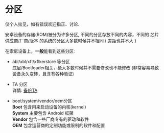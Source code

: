 # 分区

仅个人拙见，如有错误欢迎指正、讨论.

安卓设备的存储(ROM)被分为许多分区, 不同的分区存放不同的内容，不同的 芯片供应商/厂商/版本 的系统的分区大多数时候并不相同 ( 差距也并不大 )

在索尼设备上，**一般**能看到这些分区:  

* abl/xbl/xfl/xflkerstore 等分区  
底层/Bootloader相关，绝大多数时候并不需要修改也不能修改 (非常容易导致设备永久变砖，且含有各种验证)

* TA 分区  
详情: [备份TA](../BackupTA.md)


* boot/system/vendor/oem分区  
**Boot** 包含用来启动设备的内核(kernel)  
**System** 主要包含 Android 框架  
**Vendor** 包含一些厂商专有的驱动和软件  
**OEM** 包含运营商的定制功能或限制的软件和配置
